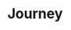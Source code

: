 ---
layout: post
title: "Journey"
image0: https://farm4.staticflickr.com/3929/15245628980_bee18ccb3c_b.jpg
image1:
image2:
thumbnail: https://farm4.staticflickr.com/3848/15095168947_a998cc9bc6_o.png
dimensionX: 58"
dimensionY: 24"
dimensionZ: 6.5"
materials: Walnut, Copper
price: $1150
---